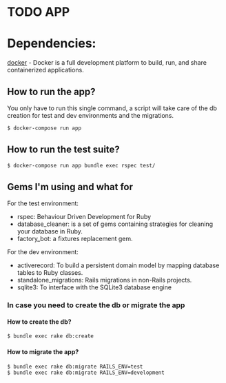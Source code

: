 # TODO APP

# Dependencies: 
[docker](https://docs.docker.com/docker-for-mac/install/) - Docker is a full development platform to build, run, and share containerized applications.

## How to run the app?

You only have to run this single command, a script will take care of the db creation for test and dev environments and the migrations.
    
```sh
$ docker-compose run app
```

## How to run the test suite?

```sh
$ docker-compose run app bundle exec rspec test/
```

## Gems I'm using and what for

For the test environment: 

- rspec: Behaviour Driven Development for Ruby
- database_cleaner: is a set of gems containing strategies for cleaning your database in Ruby.
- factory_bot: a fixtures replacement gem.

For the dev environment:

- activerecord: To build a persistent domain model by mapping database tables to Ruby classes.
- standalone_migrations: Rails migrations in non-Rails projects.
- sqlite3: To interface with the SQLite3 database engine

### In case you need to create the db or migrate the app

#### How to create the db?

```sh
$ bundle exec rake db:create
```

#### How to migrate the app?

```sh
$ bundle exec rake db:migrate RAILS_ENV=test
$ bundle exec rake db:migrate RAILS_ENV=development
```

